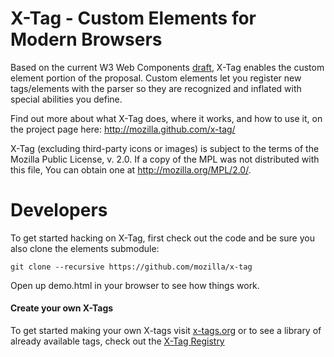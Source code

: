 X-Tag - Custom Elements for Modern Browsers
=====

Based on the current W3 Web Components [draft][1], X-Tag enables the custom element portion of the proposal.
Custom elements let you register new tags/elements with the parser so they are recognized and inflated with
special abilities you define.

Find out more about what X-Tag does, where it works, and how to use it, on the project page here: http://mozilla.github.com/x-tag/

X-Tag (excluding third-party icons or images) is subject to the terms of the Mozilla Public License, v. 2.0. If a copy of the MPL was not distributed with this file, You can obtain one at http://mozilla.org/MPL/2.0/.

  [1]: https://dvcs.w3.org/hg/webcomponents/raw-file/tip/explainer/index.html       "W3 Web Components Spec (Draft)"

Developers
==========

To get started hacking on X-Tag, first check out the code and be sure you also
clone the elements submodule:

    git clone --recursive https://github.com/mozilla/x-tag

Open up demo.html in your browser to see how things work.

#### Create your own X-Tags

To get started making your own X-tags visit [x-tags.org](http://x-tags.org) or to see a library of already available tags, check out the [X-Tag Registry](http://registry.x-tags.org/)
